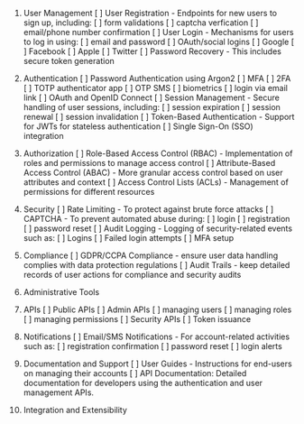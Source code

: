 1. User Management
    [ ] User Registration - Endpoints for new users to sign up, including:
        [ ] form validations
        [ ] captcha verfication
        [ ] email/phone number confirmation
    [ ] User Login - Mechanisms for users to log in using:
        [ ] email and password
        [ ] OAuth/social logins
            [ ] Google
            [ ] Facebook
            [ ] Apple
            [ ] Twitter
    [ ] Password Recovery - This includes secure token generation

2. Authentication
    [ ] Password Authentication using Argon2
    [ ] MFA
        [ ] 2FA
            [ ] TOTP authenticator app
            [ ] OTP SMS
            [ ] biometrics
        [ ] login via email link
    [ ] OAuth and OpenID Connect
    [ ] Session Management - Secure handling of user sessions, including:
        [ ] session expiration
        [ ] session renewal
        [ ] session invalidation
    [ ] Token-Based Authentication - Support for JWTs for stateless authentication
    [ ] Single Sign-On (SSO) integration

3. Authorization
    [ ] Role-Based Access Control (RBAC) - Implementation of roles and permissions to manage access control
    [ ] Attribute-Based Access Control (ABAC) - More granular access control based on user attributes and context
    [ ] Access Control Lists (ACLs) - Management of permissions for different resources

4. Security
    [ ] Rate Limiting - To protect against brute force attacks
    [ ] CAPTCHA - To prevent automated abuse during:
        [ ] login
        [ ] registration
        [ ] password reset
    [ ] Audit Logging - Logging of security-related events such as:
        [ ] Logins
        [ ] Failed login attempts
        [ ] MFA setup

5. Compliance
    [ ] GDPR/CCPA Compliance - ensure user data handling complies with data protection regulations
    [ ] Audit Trails - keep detailed records of user actions for compliance and security audits

6. Administrative Tools

7. APIs
    [ ] Public APIs
    [ ] Admin APIs
        [ ] managing users
        [ ] managing roles
        [ ] managing permissions
    [ ] Security APIs
        [ ] Token issuance

8. Notifications
    [ ] Email/SMS Notifications - For account-related activities such as:
        [ ] registration confirmation
        [ ] password reset
        [ ] login alerts

9. Documentation and Support
    [ ] User Guides - Instructions for end-users on managing their accounts
    [ ] API Documentation: Detailed documentation for developers using the authentication and user management APIs.

10. Integration and Extensibility
